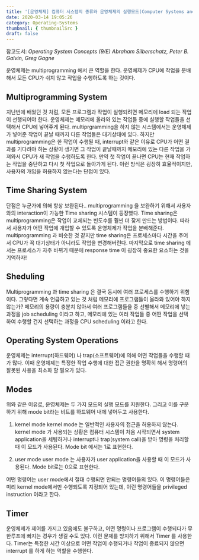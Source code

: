 ```yaml
---
title: '[운영체제] 컴퓨터 시스템의 종류와 운영체제의 실행모드(Computer Systems and Operation Mode of OS)'
date: 2020-03-14 19:05:26
category: Operating-Systems
thumbnail: { thumbnailSrc }
draft: false
---
```


참고도서: _Operating System Concepts (9/E) Abraham Silberschatz, Peter B. Galvin, Greg Gagne_

운영체제는 multiprogramming 에서 큰 역할을 한다. 운영체제가 CPU에 작업을 분배해서 모든 CPU가 쉬지 않고 작업을 수행하도록 하는 것이다.

## Multiprogramming System

지난번에 배웠던 것 처럼, 모든 프로그램과 작업이 실행되려면 메모리에 load 되는 작업이 선행되어야 한다. 운영체제는 메모리에 올라와 있는 작업들 중에 실행할 작업들을 선택해서 CPU에 넣어주게 된다. multiprgramming을 하지 않는 시스템에서는 운영체제가 넣어준 작업이 끝날 때까지 다른 작업들은 대기상태에 있다. 하지만 multiprogramming은 한 작업이 수행될 때, interrupt와 같은 이유로 CPU가 어떤 결과를 기다려야 하는 상황이 생기면 그 작업이 끝날때까지 메모리에 있는 다른 작업을 가져와서 CPU가 새 작업을 수행하도록 한다. 만약 첫 작업이 끝나면 CPU는 현재 작업하는 작업을 중단하고 다시 첫 작업으로 돌아가게 된다. 이런 방식은 굉장히 효율적이지만, 사용자의 개입을 허용하지 않는다는 단점이 있다.

## Time Sharing System

단점은 누군가에 의해 항상 보완된다.. multiprogramming 을 보완하기 위해서 사용자와의 interaction이 가능한 Time sharing 시스템이 등장했다. Time sharing은 multiprogramming은 작업이 교체되는 빈도수를 훨씬 더 잦게 만드는 방법이다. 따라서 사용자가 어떤 작업에 개입할 수 있도록 운영체제가 작업을 분배해준다. multiprogramming 과 비슷한 것 같지만 time sharing은 프로세스마다 시간을 주어서 CPU가 꼭 대기상태가 아니라도 작업을 변경해버린다. 마지막으로 time sharing 에서는 프로세스가 자주 바뀌기 때문에 response time 이 굉장히 중요한 요소하는 것을 기억하자!

## Sheduling

Multiprogramming 과 time sharing 은 결국 동시에 여러 프로세스를 수행하기 위함이다. 그렇다면 계속 언급하고 있는 것 처럼 메모리에 프로그램들이 올라와 있어야 하지 않는가? 메모리의 용량이 충분치 않아서 여러 프로그램들을 중 선별해서 메모리에 넣는 과정을 job scheduling 이라고 하고, 메모리에 있는 여러 작업들 중 어떤 작업을 선택하여 수행할 건지 선택하는 과정을 CPU scheduling 이라고 한다.

## Operating System Operations

운영체제는 interrupt(하드웨어) 나 trap(소프트웨어)에 의해 어떤 작업들을 수행할 때가 많다. 이때 운영체제는 특정한 작업 수행에 대한 접근 권한을 명확히 해서 명령어의 잘못된 사용을 최소화 할 필요가 있다.

## Modes

위와 같은 이유로, 운영체제는 두 가지 모드의 실행 모드를 지원한다. 그리고 이를 구분하기 위해 mode bit라는 비트를 하드웨어 내에 넣어두고 사용한다.

1. kernel mode
   kernel mode 는 일반적인 사용자의 접근을 허용하지 않는다. kernel mode 가 사용되는 상황은 컴퓨터 시스템이 처음 시작되면서 system application을 세팅하거나 interrupt나 trap(system call)을 받아 명령을 처리할 때 이 모드가 사용된다. Mode bit 에서는 1로 표현한다.

2. user mode
   user mode 는 사용자가 user application을 사용할 때 이 모드가 사용된다. Mode bit로는 0으로 표현한다.

어떤 명령어는 user mode에서 절대 수행되면 안되는 명령어들의 있다. 이 명령어들은 미리 kernel mode에서만 수행되도록 지정되어 있는데, 이런 명령어들을 privileged instruction 이라고 한다.

## Timer

운영체제가 제어를 가지고 있음에도 불구하고, 어떤 명령이나 프로그램이 수행되다가 무한루프에 빠지는 경우가 생길 수도 있다. 이런 문제를 방지하기 위해서 Timer 를 사용한다. Timer는 특정한 시간 이상으로 어떤 작업이 수행되거나 작업이 종료되지 않으면 interrupt 를 하게 하는 역할을 수행한다.
